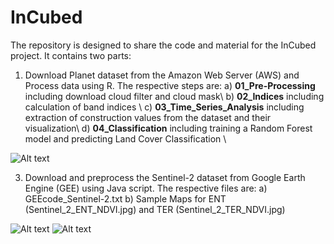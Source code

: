 # InCubed
The repository is designed to share the code and material for the InCubed project.
It contains two parts:
  1) Download Planet dataset from the Amazon Web Server (AWS) and Process data using R. The respective steps are:
    a)  **01_Pre-Processing** including download cloud filter and cloud mask\\
    b)  **02_Indices** including calculation of band indices \\
    c)  **03_Time_Series_Analysis** including extraction of construction values from the dataset and their visualization\\
    d)  **04_Classification** including training a Random Forest model and predicting Land Cover Classification \\

 <img src="https://github.com/manidhill0n/InCubed/blob/main/Sentinel_2_ENT_NDVI.jpg" alt="Alt text" title="NDVI visulaization at different dates using Sentinel-2 (ENT)">


  3) Download and preprocess the Sentinel-2 dataset from Google Earth Engine (GEE) using Java script. The respective files are:
    a) GEEcode_Sentinel-2.txt
    b) Sample Maps for ENT (Sentinel_2_ENT_NDVI.jpg) and TER (Sentinel_2_TER_NDVI.jpg)
    
   <img src="https://github.com/manidhill0n/InCubed/blob/main/Sentinel_2_ENT_NDVI.jpg" alt="Alt text" title="NDVI visulaization at different dates using Sentinel-2 (ENT)">
     <img src="https://github.com/manidhill0n/InCubed/blob/main/Sentinel_2_TER_NDVI.jpg" alt="Alt text" title="NDVI visulaization at different dates using Sentinel-2 (TER)">
    
